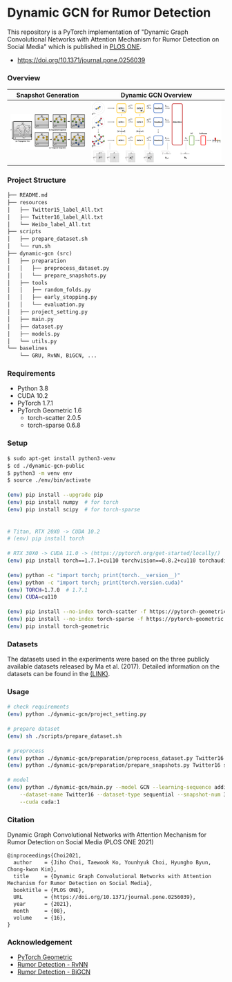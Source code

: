 # Dynamic GCN for Rumor Detection


<!-- This repository is a PyTorch implementation of "Dynamic Graph Convolutional Networks with Attention Mechanism for Rumor Detection on Social Media" which is submitted to PLOS ONE. -->

This repository is a PyTorch implementation of "Dynamic Graph Convolutional Networks with Attention Mechanism for Rumor Detection on Social Media" which is published in [PLOS ONE](https://doi.org/10.1371/journal.pone.0256039).

* https://doi.org/10.1371/journal.pone.0256039


### Overview

| Snapshot Generation | Dynamic GCN Overview |
| :---: | :---: |
| ![snapshot_generation](./assets/snapshot_generation.png) | ![model_overview](./assets/model_overview.png)  |

<!-- | snapshot generation | model overview |
| :---: | :---: |
| <img src="./assets/snapshot_generation.png" alt="snapshot_generation" width="250" /> | <img src="./assets/model_overview.png" alt="model_overview" width="250" />  | -->


### Project Structure

``` markdown
├── README.md
├── resources
│   ├── Twitter15_label_All.txt
│   ├── Twitter16_label_All.txt
│   └── Weibo_label_All.txt
├── scripts
│   ├── prepare_dataset.sh
│   └── run.sh
├── dynamic-gcn (src)
│   ├── preparation
│   │   ├── preprocess_dataset.py
│   │   └── prepare_snapshots.py
│   ├── tools
│   │   ├── random_folds.py
│   │   ├── early_stopping.py
│   │   └── evaluation.py
│   ├── project_setting.py
│   ├── main.py
│   ├── dataset.py
│   ├── models.py
│   └── utils.py
└── baselines
    └── GRU, RvNN, BiGCN, ...

```


### Requirements
* Python 3.8
* CUDA 10.2
* PyTorch 1.7.1
* PyTorch Geometric 1.6
    + torch-scatter 2.0.5
    + torch-sparse 0.6.8


### Setup
```bash
$ sudo apt-get install python3-venv
$ cd ./dynamic-gcn-public
$ python3 -m venv env
$ source ./env/bin/activate

(env) pip install --upgrade pip
(env) pip install numpy  # for torch
(env) pip install scipy  # for torch-sparse


# Titan, RTX 20X0 -> CUDA 10.2
# (env) pip install torch

# RTX 30X0 -> CUDA 11.0 -> (https://pytorch.org/get-started/locally/)
(env) pip install torch==1.7.1+cu110 torchvision==0.8.2+cu110 torchaudio===0.7.2 -f https://download.pytorch.org/whl/torch_stable.html

(env) python -c "import torch; print(torch.__version__)"
(env) python -c "import torch; print(torch.version.cuda)"
(env) TORCH=1.7.0  # 1.7.1
(env) CUDA=cu110

(env) pip install --no-index torch-scatter -f https://pytorch-geometric.com/whl/torch-${TORCH}+${CUDA}.html
(env) pip install --no-index torch-sparse -f https://pytorch-geometric.com/whl/torch-${TORCH}+${CUDA}.html
(env) pip install torch-geometric
```


### Datasets

The datasets used in the experiments were based on the three publicly available datasets released by Ma et al. (2017).
Detailed information on the datasets can be found in the [(LINK)](https://github.com/majingCUHK/Rumor_RvNN).


### Usage
``` bash
# check requirements
(env) python ./dynamic-gcn/project_setting.py

# prepare dataset
(env) sh ./scripts/prepare_dataset.sh

# preprocess
(env) python ./dynamic-gcn/preparation/preprocess_dataset.py Twitter16 3
(env) python ./dynamic-gcn/preparation/prepare_snapshots.py Twitter16 sequential 3

# model
(env) python ./dynamic-gcn/main.py --model GCN --learning-sequence additive \
    --dataset-name Twitter16 --dataset-type sequential --snapshot-num 3 \
    --cuda cuda:1

```


### Citation

Dynamic Graph Convolutional Networks with Attention Mechanism for Rumor Detection on Social Media (PLOS ONE 2021)

```
@inproceedings{Choi2021,
  author    = {Jiho Choi, Taewook Ko, Younhyuk Choi, Hyungho Byun, Chong-kwon Kim},
  title     = {Dynamic Graph Convolutional Networks with Attention Mechanism for Rumor Detection on Social Media},
  booktitle = {PLOS ONE},
  URL       = {https://doi.org/10.1371/journal.pone.0256039},
  year      = {2021},
  month     = {08},
  volume    = {16},
}
```

### Acknowledgement
- [PyTorch Geometric](https://github.com/rusty1s/pytorch_geometric)
- [Rumor Detection - RvNN](https://github.com/majingCUHK/Rumor_RvNN)
- [Rumor Detection - BiGCN](https://github.com/TianBian95/BiGCN)
